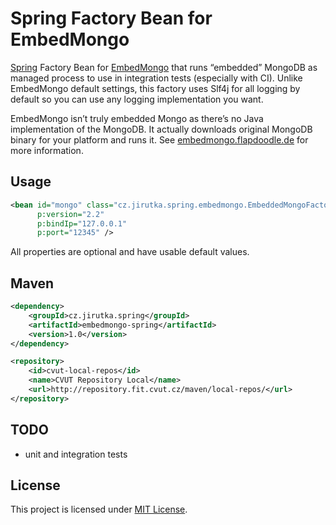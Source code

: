 Spring Factory Bean for EmbedMongo
==================================

[Spring](http://www.springsource.org/spring-framework) Factory Bean for [EmbedMongo](https://github.com/flapdoodle-oss/embedmongo.flapdoodle.de) that runs “embedded” MongoDB as managed process to use in integration tests (especially with CI). Unlike EmbedMongo default settings, this factory uses Slf4j for all logging by default so you can use any logging implementation you want.

EmbedMongo isn’t truly embedded Mongo as there’s no Java implementation of the MongoDB. It actually downloads original MongoDB binary for your platform and runs it. See [embedmongo.flapdoodle.de](https://github.com/flapdoodle-oss/embedmongo.flapdoodle.de) for more information.


Usage
-----

```xml
<bean id="mongo" class="cz.jirutka.spring.embedmongo.EmbeddedMongoFactoryBean"
      p:version="2.2"
      p:bindIp="127.0.0.1"
      p:port="12345" />
```

All properties are optional and have usable default values.


Maven
-----

```xml
<dependency>
    <groupId>cz.jirutka.spring</groupId>
    <artifactId>embedmongo-spring</artifactId>
    <version>1.0</version>
</dependency>

<repository>
    <id>cvut-local-repos</id>
    <name>CVUT Repository Local</name>
    <url>http://repository.fit.cvut.cz/maven/local-repos/</url>
</repository>
```


TODO
----

* unit and integration tests


License
-------

This project is licensed under [MIT License](http://opensource.org/licenses/MIT).


